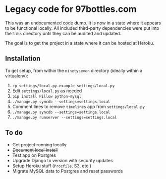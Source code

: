 # Legacy code for 97bottles.com

This was an undocumented code dump. It is now in a state where it appears to be functional locally.
All included third-party dependencies were put into the `libs` directory until they can be
audited and updated.

The goal is to get the project in a state where it can be hosted at Heroku.

## Installation

To get setup, from within the `ninetyseven` directory (ideally within a virtualenv):

1. `cp settings/local.py.example settings/local.py`
2. Edit `settings/local.py` as needed
3. `pip install Pillow python-mysql`
4. `./manage.py syncdb --settings=settings.local`
5. Comment lines to remove `timelines` app from `settings/local.py`
6. `./manage.py syncdb --settings=settings.local`
7. `./manage.py runserver --settings=settings.local`


## To do

* ~~Get project running locally~~
* ~~Document local install~~
* Test app on Postgres
* Upgrade Django to version with security updates
* Setup Heroku stuff (`Procfile`, S3, etc.)
* Migrate MySQL data to Postgres and reset passwords
